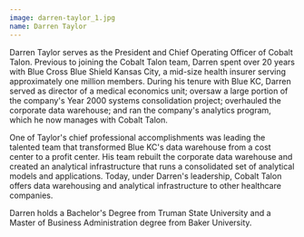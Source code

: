 ```yaml
---
image: darren-taylor_1.jpg
name: Darren Taylor 
---
```

Darren Taylor serves as the President and Chief Operating Officer of Cobalt Talon. Previous to joining the Cobalt Talon team, Darren spent over 20 years with Blue Cross Blue Shield Kansas City, a mid-size health insurer serving approximately one million members. During his tenure with Blue KC, Darren served as director of a medical economics unit; oversaw a large portion of the company's Year 2000 systems consolidation project; overhauled the corporate data warehouse; and ran the company's analytics program, which he now manages with Cobalt Talon.

One of Taylor's chief professional accomplishments was leading the talented team that transformed Blue KC's data warehouse from a cost center to a profit center. His team rebuilt the corporate data warehouse and created an analytical infrastructure that runs a consolidated set of analytical models and applications. Today, under Darren's leadership, Cobalt Talon offers data warehousing and analytical infrastructure to other healthcare companies.

Darren holds a Bachelor's Degree from Truman State University and a Master of Business Administration degree from Baker University.